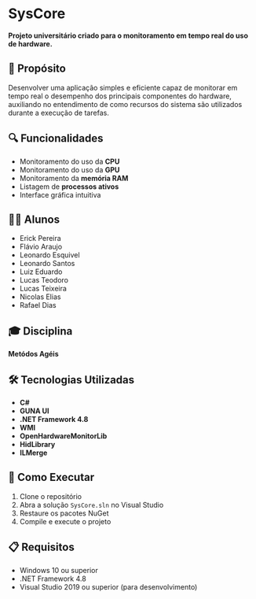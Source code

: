 # SysCore

**Projeto universitário criado para o monitoramento em tempo real do uso de hardware.**

## 📌 Propósito

Desenvolver uma aplicação simples e eficiente capaz de monitorar em tempo real o desempenho dos principais componentes do hardware, auxiliando no entendimento de como recursos do sistema são utilizados durante a execução de tarefas.

## 🔍 Funcionalidades

- Monitoramento do uso da **CPU** 
- Monitoramento do uso da **GPU**
- Monitoramento da **memória RAM**
- Listagem de **processos ativos**
- Interface gráfica intuitiva

## 👨‍🎓 Alunos

- Erick Pereira  
- Flávio Araujo  
- Leonardo Esquivel
- Leonardo Santos
- Luiz Eduardo
- Lucas Teodoro
- Lucas Teixeira
- Nicolas Elias
- Rafael Dias

## 🎓 Disciplina

**Metódos Agéis**  

## 🛠 Tecnologias Utilizadas

- **C#**
- **GUNA UI**
- **.NET Framework 4.8**
- **WMI**
- **OpenHardwareMonitorLib**
- **HidLibrary**
- **ILMerge**

## 🚀 Como Executar

1. Clone o repositório
2. Abra a solução `SysCore.sln` no Visual Studio
3. Restaure os pacotes NuGet
4. Compile e execute o projeto

## 📋 Requisitos

- Windows 10 ou superior
- .NET Framework 4.8
- Visual Studio 2019 ou superior (para desenvolvimento)
